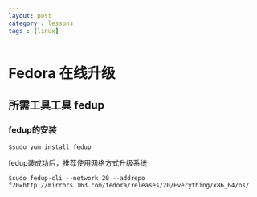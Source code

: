 ```yaml
---
layout: post
category : lessons
tags : [linux]
---
```


# Fedora 在线升级
## 所需工具工具 fedup
### fedup的安装
```
$sudo yum install fedup
```
fedup装成功后，推荐使用网络方式升级系统

```
$sudo fedup-cli --network 20 --addrepo f20=http://mirrors.163.com/fedora/releases/20/Everything/x86_64/os/
```
